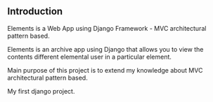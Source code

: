 Introduction
-------------

Elements is a Web App using Django Framework - MVC architectural pattern based.

Elements is an archive app using Django that allows you to view the contents different elemental user in a particular element.

Main purpose of this project is to extend my knowledge about MVC architectural pattern based.

My first django project.
